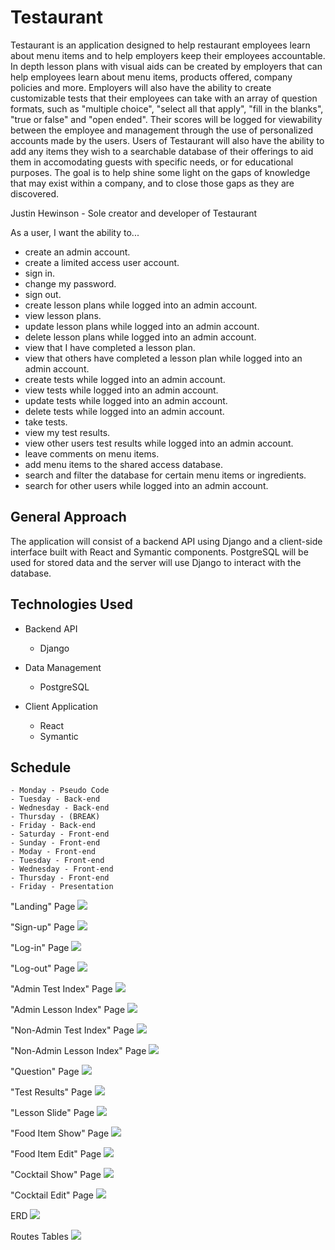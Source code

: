 # Testaurant

Testaurant is an application designed to help restaurant employees learn about menu items and to help employers keep their employees accountable.
In depth lesson plans with visual aids can be created by employers that can help employees learn about menu items, products offered, company policies and more. Employers will also have the ability to create customizable tests that their employees can take with an array of question formats, such as "multiple choice", "select all that apply", "fill in the blanks", "true or false" and "open ended". Their scores will be logged for viewability between the employee and management through the use of personalized accounts made by the users. Users of Testaurant will also have the ability to add any items they wish to a searchable database of their offerings to aid them in accomodating guests with specific needs, or for educational purposes. The goal is to help shine some light on the gaps of knowledge that may exist within a company, and to close those gaps as they are discovered.

Justin Hewinson - Sole creator and developer of Testaurant


As a user, I want the ability to...

  - create an admin account.
  - create a limited access user account.
  - sign in.
  - change my password.
  - sign out.
  - create lesson plans while logged into an admin account.
  - view lesson plans.
  - update lesson plans while logged into an admin account.
  - delete lesson plans while logged into an admin account.
  - view that I have completed a lesson plan.
  - view that others have completed a lesson plan while logged into an  admin account.
  - create tests while logged into an admin account.
  - view tests while logged into an admin account.
  - update tests while logged into an admin account.
  - delete tests while logged into an admin account.
  - take tests. 
  - view my test results.
  - view other users test results while logged into an admin account.
  - leave comments on menu items.
  - add menu items to the shared access database.
  - search and filter the database for certain menu items or ingredients.
  - search for other users while logged into an admin account.

 ## General Approach

The application will consist of a backend API using Django and a client-side interface built with React and Symantic components. PostgreSQL will be used for stored data and the server will use Django to interact with the database. 

## Technologies Used
- Backend API
    - Django

 - Data Management
    - PostgreSQL

- Client Application
    - React
    - Symantic

## Schedule
    - Monday - Pseudo Code
    - Tuesday - Back-end
    - Wednesday - Back-end
    - Thursday - (BREAK)
    - Friday - Back-end
    - Saturday - Front-end
    - Sunday - Front-end
    - Moday - Front-end
    - Tuesday - Front-end
    - Wednesday - Front-end
    - Thursday - Front-end
    - Friday - Presentation

    

 "Landing" Page
    ![](/testuarant_wireframes/Testuraunt-Landing.drawio.png)

 "Sign-up" Page
    ![](/testuarant_wireframes/Testuraunt-Sign%20up.drawio.png)

"Log-in" Page
    ![](/testuarant_wireframes/Testuraunt-Log%20in.drawio.png) 

"Log-out" Page
    ![](/testuarant_wireframes/Testuraunt-Log%20out.drawio.png)

"Admin Test Index" Page
    ![](/testuarant_wireframes/Testuraunt-Admin%20Test%20Index.drawio.png)

"Admin Lesson Index" Page
    ![](/testuarant_wireframes/Testuraunt-Admin%20Lesson%20Index.drawio%20(1).png)

"Non-Admin Test Index" Page
    ![](/testuarant_wireframes/Testuraunt-Test%20Index.drawio.png)    

"Non-Admin Lesson Index" Page
    ![](/testuarant_wireframes/Testuraunt-Lesson%20Index.drawio.png)

"Question" Page
    ![](/testuarant_wireframes/Testuraunt-Test%20Question%20Example.drawio.png)

"Test Results" Page
    ![](/testuarant_wireframes/Testuraunt-Test%20Results.drawio.png)

"Lesson Slide" Page
    ![](/testuarant_wireframes/Testuraunt-Lesson%20Example.drawio.png)

"Food Item Show" Page
    ![](/testuarant_wireframes/Testuraunt-Food%20Item%20Show.drawio.png)

"Food Item Edit" Page
    ![](/testuarant_wireframes/Testuraunt-Food%20Items%20Edit.drawio.png)

"Cocktail Show" Page
    ![](/testuarant_wireframes/Testuraunt-Cocktails%20Show.drawio.png)

"Cocktail Edit" Page
    ![](/testuarant_wireframes/Testuraunt-Cocktails%20Edit.drawio.png)

ERD
    ![](/testuarant_wireframes/Testuraunt-ERD.drawio.png)

Routes Tables
    ![](/testuarant_wireframes/Testuraunt-Routes%20Tables.drawio%20(1).png)
